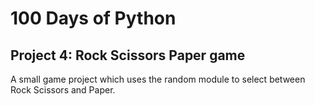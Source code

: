 # 100 Days of Python
## Project 4: Rock Scissors Paper game

A small game project which uses the random module to select between Rock Scissors and Paper.
